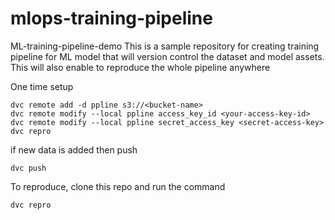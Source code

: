 # mlops-training-pipeline
ML-training-pipeline-demo This is a sample repository for creating training pipeline for ML model that will version control the dataset and model assets. This will also enable to reproduce the whole pipeline anywhere 

One time setup
```
dvc remote add -d ppline s3://<bucket-name>
dvc remote modify --local ppline access_key_id <your-access-key-id>
dvc remote modify --local ppline secret_access_key <secret-access-key> 
dvc repro 
```

if new data is added then push
```
dvc push
```

To reproduce, clone this repo and run the command
```
dvc repro
```
